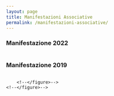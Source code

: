 ```yaml
---
layout: page
title: Manifestazioni Associative
permalink: /manifestazioni-associative/
---
```


<!-- <script src="https://ajax.googleapis.com/ajax/libs/jquery/2.1.3/jquery.min.js"></script>
<script type="text/javascript" src='http://avis-bondeno.it/main.js'></script>
<script type="text/javascript" src='http://avis-bondeno.it/slick/slick.js'></script>
 -->

### Manifestazione 2022
<div class="carousel">
	<!-- <figure class="slider"> -->
		<!--</figure>-->
		<!--<figure>-->
			<div class=""><img src="/images/manifestazione_2022/IMG_9241_LR.jpg" alt></div>
		<!--</figure>-->
		<!--<figure>-->
			<div class=""><img src="/images/manifestazione_2022/IMG_9271_LR.jpg" alt></div>
		<!--</figure>-->
		<!--<figure>-->			
			<div class=""><img src="/images/manifestazione_2022/IMG_9297_LR.jpg" alt></div>
		<!--</figure>-->
		<!--<figure>-->
			<div class=""><img src="/images/manifestazione_2022/IMG_9327_LR.jpg" alt></div>
		<!--</figure>-->
		<!--<figure>-->
			<div class=""><img src="/images/manifestazione_2022/IMG_9355_LR.jpg" alt></div>
		<!--</figure>-->
		<!--<figure>-->
			<div class=""><img src="/images/manifestazione_2022/IMG_9383_LR.jpg" alt></div>
		<!--</figure>-->
		<!--<figure>-->
			<div class=""><img src="/images/manifestazione_2022/IMG_9410_LR.jpg" alt></div>
		<!--</figure>-->
		<!--<figure>-->
			<div class=""><img src="/images/manifestazione_2022/IMG_9245_LR.jpg" alt></div>
		<!--</figure>-->
		<!--<figure>-->
			<div class=""><img src="/images/manifestazione_2022/IMG_9272_LR.jpg" alt></div>
		<!--</figure>-->
		<!--<figure>-->
			<div class=""><img src="/images/manifestazione_2022/IMG_9298_LR.jpg" alt></div>
		<!--</figure>-->
		<!--<figure>-->
			<div class=""><img src="/images/manifestazione_2022/IMG_9330_LR.jpg" alt></div>
		<!--</figure>-->
		<!--<figure>-->
			<div class=""><img src="/images/manifestazione_2022/IMG_9357_LR.jpg" alt></div>
		<!--</figure>-->
		<!--<figure>-->
			<div class=""><img src="/images/manifestazione_2022/IMG_9385_LR.jpg" alt></div>
		<!--</figure>-->
		<!--<figure>-->
			<div class=""><img src="/images/manifestazione_2022/IMG_9412_LR.jpg" alt></div>
		<!--</figure>-->
		<!--<figure>-->
			<div class=""><img src="/images/manifestazione_2022/IMG_9247_LR.jpg" alt></div>
		<!--</figure>-->
		<!--<figure>-->
			<div class=""><img src="/images/manifestazione_2022/IMG_9273_LR.jpg" alt></div>
		<!--</figure>-->
		<!--<figure>-->
			<div class=""><img src="/images/manifestazione_2022/IMG_9300_LR.jpg" alt></div>
		<!--</figure>-->
		<!--<figure>-->
			<div class=""><img src="/images/manifestazione_2022/IMG_9331_LR.jpg" alt></div>
		<!--</figure>-->
		<!--<figure>-->
			<div class=""><img src="/images/manifestazione_2022/IMG_9359_LR.jpg" alt></div>
		<!--</figure>-->
		<!--<figure>-->
			<div class=""><img src="/images/manifestazione_2022/IMG_9387_LR.jpg" alt></div>
		<!--</figure>-->
		<!--<figure>-->
			<div class=""><img src="/images/manifestazione_2022/IMG_9413_LR.jpg" alt></div>
		<!--</figure>-->
		<!--<figure>-->
			<div class=""><img src="/images/manifestazione_2022/IMG_9251_LR.jpg" alt></div>
		<!--</figure>-->
		<!--<figure>-->
			<div class=""><img src="/images/manifestazione_2022/IMG_9274_LR.jpg" alt></div>
		<!--</figure>-->
		<!--<figure>-->
			<div class=""><img src="/images/manifestazione_2022/IMG_9302_LR.jpg" alt></div>
		<!--</figure>-->
		<!--<figure>-->
			<div class=""><img src="/images/manifestazione_2022/IMG_9333_LR.jpg" alt></div>
		<!--</figure>-->
		<!--<figure>-->
			<div class=""><img src="/images/manifestazione_2022/IMG_9361_LR.jpg" alt></div>
		<!--</figure>-->
		<!--<figure>-->
			<div class=""><img src="/images/manifestazione_2022/IMG_9389_LR.jpg" alt></div>
		<!--</figure>-->
		<!--<figure>-->
			<div class=""><img src="/images/manifestazione_2022/IMG_9414_LR.jpg" alt></div>
		<!--</figure>-->
		<!--<figure>-->
			<div class=""><img src="/images/manifestazione_2022/IMG_9252_LR.jpg" alt></div>
		<!--</figure>-->
		<!--<figure>-->
			<div class=""><img src="/images/manifestazione_2022/IMG_9277_LR.jpg" alt></div>
		<!--</figure>-->
		<!--<figure>-->
			<div class=""><img src="/images/manifestazione_2022/IMG_9304_LR.jpg" alt></div>
		<!--</figure>-->
		<!--<figure>-->
			<div class=""><img src="/images/manifestazione_2022/IMG_9335_LR.jpg" alt></div>
		<!--</figure>-->
		<!--<figure>-->
			<div class=""><img src="/images/manifestazione_2022/IMG_9363_LR.jpg" alt></div>
		<!--</figure>-->
		<!--<figure>-->
			<div class=""><img src="/images/manifestazione_2022/IMG_9392_LR.jpg" alt></div>
		<!--</figure>-->
		<!--<figure>-->
			<div class=""><img src="/images/manifestazione_2022/IMG_9415_LR.jpg" alt></div>
		<!--</figure>-->
		<!--<figure>-->
			<div class=""><img src="/images/manifestazione_2022/IMG_9254_LR.jpg" alt></div>
		<!--</figure>-->
		<!--<figure>-->
			<div class=""><img src="/images/manifestazione_2022/IMG_9280_LR.jpg" alt></div>
		<!--</figure>-->
		<!--<figure>-->
			<div class=""><img src="/images/manifestazione_2022/IMG_9307_LR.jpg" alt></div>
		<!--</figure>-->
		<!--<figure>-->
			<div class=""><img src="/images/manifestazione_2022/IMG_9336_LR.jpg" alt></div>
		<!--</figure>-->
		<!--<figure>-->
			<div class=""><img src="/images/manifestazione_2022/IMG_9365_LR.jpg" alt></div>
		<!--</figure>-->
		<!--<figure>-->
			<div class=""><img src="/images/manifestazione_2022/IMG_9393_LR.jpg" alt></div>
		<!--</figure>-->
		<!--<figure>-->
			<div class=""><img src="/images/manifestazione_2022/IMG_9416_LR.jpg" alt></div>
		<!--</figure>-->
		<!--<figure>-->
			<div class=""><img src="/images/manifestazione_2022/IMG_9255_LR.jpg" alt></div>
		<!--</figure>-->
		<!--<figure>-->
			<div class=""><img src="/images/manifestazione_2022/IMG_9281_LR.jpg" alt></div>
		<!--</figure>-->
		<!--<figure>-->
			<div class=""><img src="/images/manifestazione_2022/IMG_9309_LR.jpg" alt></div>
		<!--</figure>-->
		<!--<figure>-->
			<div class=""><img src="/images/manifestazione_2022/IMG_9337_LR.jpg" alt></div>
		<!--</figure>-->
		<!--<figure>-->
			<div class=""><img src="/images/manifestazione_2022/IMG_9368_LR.jpg" alt></div>
		<!--</figure>-->
		<!--<figure>-->
			<div class=""><img src="/images/manifestazione_2022/IMG_9394_LR.jpg" alt></div>
		<!--</figure>-->
		<!--<figure>-->
			<div class=""><img src="/images/manifestazione_2022/IMG_9417_LR.jpg" alt></div>
		<!--</figure>-->
		<!--<figure>-->
			<div class=""><img src="/images/manifestazione_2022/IMG_9256_LR.jpg" alt></div>
		<!--</figure>-->
		<!--<figure>-->
			<div class=""><img src="/images/manifestazione_2022/IMG_9284_LR.jpg" alt></div>
		<!--</figure>-->
		<!--<figure>-->
			<div class=""><img src="/images/manifestazione_2022/IMG_9311_LR.jpg" alt></div>
		<!--</figure>-->
		<!--<figure>-->
			<div class=""><img src="/images/manifestazione_2022/IMG_9339_LR.jpg" alt></div>
		<!--</figure>-->
		<!--<figure>-->
			<div class=""><img src="/images/manifestazione_2022/IMG_9370_LR.jpg" alt></div>
		<!--</figure>-->
		<!--<figure>-->
			<div class=""><img src="/images/manifestazione_2022/IMG_9395_LR.jpg" alt></div>
		<!--</figure>-->
		<!--<figure>-->
			<div class=""><img src="/images/manifestazione_2022/IMG_9418_LR.jpg" alt></div>
		<!--</figure>-->
		<!--<figure>-->
			<div class=""><img src="/images/manifestazione_2022/IMG_9261_LR.jpg" alt></div>
		<!--</figure>-->
		<!--<figure>-->
			<div class=""><img src="/images/manifestazione_2022/IMG_9285_LR.jpg" alt></div>
		<!--</figure>-->
		<!--<figure>-->
			<div class=""><img src="/images/manifestazione_2022/IMG_9314_LR.jpg" alt></div>
		<!--</figure>-->
		<!--<figure>-->
			<div class=""><img src="/images/manifestazione_2022/IMG_9342_LR.jpg" alt></div>
		<!--</figure>-->
		<!--<figure>-->
			<div class=""><img src="/images/manifestazione_2022/IMG_9371_LR.jpg" alt></div>
		<!--</figure>-->
		<!--<figure>-->
			<div class=""><img src="/images/manifestazione_2022/IMG_9396_LR.jpg" alt></div>
		<!--</figure>-->
		<!--<figure>-->
			<div class=""><img src="/images/manifestazione_2022/IMG_9420_LR.jpg" alt></div>
		<!--</figure>-->
		<!--<figure>-->
			<div class=""><img src="/images/manifestazione_2022/IMG_9262_LR.jpg" alt></div>
		<!--</figure>-->
		<!--<figure>-->
			<div class=""><img src="/images/manifestazione_2022/IMG_9286_LR.jpg" alt></div>
		<!--</figure>-->
		<!--<figure>-->
			<div class=""><img src="/images/manifestazione_2022/IMG_9316_LR.jpg" alt></div>
		<!--</figure>-->
		<!--<figure>-->
			<div class=""><img src="/images/manifestazione_2022/IMG_9344_LR.jpg" alt></div>
		<!--</figure>-->
		<!--<figure>-->
			<div class=""><img src="/images/manifestazione_2022/IMG_9372_LR.jpg" alt></div>
		<!--</figure>-->
		<!--<figure>-->
			<div class=""><img src="/images/manifestazione_2022/IMG_9398_LR.jpg" alt></div>
		<!--</figure>-->
		<!--<figure>-->
			<div class=""><img src="/images/manifestazione_2022/IMG_9263_LR.jpg" alt></div>
		<!--</figure>-->
		<!--<figure>-->
			<div class=""><img src="/images/manifestazione_2022/IMG_9287_LR.jpg" alt></div>
		<!--</figure>-->
		<!--<figure>-->
			<div class=""><img src="/images/manifestazione_2022/IMG_9318_LR.jpg" alt></div>
		<!--</figure>-->
		<!--<figure>-->
			<div class=""><img src="/images/manifestazione_2022/IMG_9346_LR.jpg" alt></div>
		<!--</figure>-->
		<!--<figure>-->
			<div class=""><img src="/images/manifestazione_2022/IMG_9374_LR.jpg" alt></div>
		<!--</figure>-->
		<!--<figure>-->
			<div class=""><img src="/images/manifestazione_2022/IMG_9400_LR.jpg" alt></div>
		<!--</figure>-->
		<!--<figure>-->
			<div class=""><img src="/images/manifestazione_2022/IMG_9265_LR.jpg" alt></div>
		<!--</figure>-->
		<!--<figure>-->
			<div class=""><img src="/images/manifestazione_2022/IMG_9288_LR.jpg" alt></div>
		<!--</figure>-->
		<!--<figure>-->
			<div class=""><img src="/images/manifestazione_2022/IMG_9319_LR.jpg" alt></div>
		<!--</figure>-->
		<!--<figure>-->
			<div class=""><img src="/images/manifestazione_2022/IMG_9348_LR.jpg" alt></div>
		<!--</figure>-->
		<!--<figure>-->
			<div class=""><img src="/images/manifestazione_2022/IMG_9376_LR.jpg" alt></div>
		<!--</figure>-->
		<!--<figure>-->
			<div class=""><img src="/images/manifestazione_2022/IMG_9402_LR.jpg" alt></div>
		<!--</figure>-->
		<!--<figure>-->
			<div class=""><img src="/images/manifestazione_2022/IMG_9268_LR.jpg" alt></div>
		<!--</figure>-->
		<!--<figure>-->
			<div class=""><img src="/images/manifestazione_2022/IMG_9289_LR.jpg" alt></div>
		<!--</figure>-->
		<!--<figure>-->
			<div class=""><img src="/images/manifestazione_2022/IMG_9322_LR.jpg" alt></div>
		<!--</figure>-->
		<!--<figure>-->
			<div class=""><img src="/images/manifestazione_2022/IMG_9349_LR.jpg" alt></div>
		<!--</figure>-->
		<!--<figure>-->
			<div class=""><img src="/images/manifestazione_2022/IMG_9377_LR.jpg" alt></div>
		<!--</figure>-->
		<!--<figure>-->
			<div class=""><img src="/images/manifestazione_2022/IMG_9404_LR.jpg" alt></div>
		<!--</figure>-->
		<!--<figure>-->
			<div class=""><img src="/images/manifestazione_2022/IMG_9269_LR.jpg" alt></div>
		<!--</figure>-->
		<!--<figure>-->
			<div class=""><img src="/images/manifestazione_2022/IMG_9290_LR.jpg" alt></div>
		<!--</figure>-->
		<!--<figure>-->
			<div class=""><img src="/images/manifestazione_2022/IMG_9324_LR.jpg" alt></div>
		<!--</figure>-->
		<!--<figure>-->
			<div class=""><img src="/images/manifestazione_2022/IMG_9351_LR.jpg" alt></div>
		<!--</figure>-->
		<!--<figure>-->
			<div class=""><img src="/images/manifestazione_2022/IMG_9379_LR.jpg" alt></div>
		<!--</figure>-->
		<!--<figure>-->
			<div class=""><img src="/images/manifestazione_2022/IMG_9406_LR.jpg" alt></div>
		<!--</figure>-->
		<!--<figure>-->
			<div class=""><img src="/images/manifestazione_2022/IMG_9270_LR.jpg" alt></div>
		<!--</figure>-->
		<!--<figure>-->
			<div class=""><img src="/images/manifestazione_2022/IMG_9295_LR.jpg" alt></div>
		<!--</figure>-->
		<!--<figure>-->
			<div class=""><img src="/images/manifestazione_2022/IMG_9326_LR.jpg" alt></div>
		<!--</figure>-->
		<!--<figure>-->
			<div class=""><img src="/images/manifestazione_2022/IMG_9353_LR.jpg" alt></div>
		<!--</figure>-->
		<!--<figure>-->
			<div class=""><img src="/images/manifestazione_2022/IMG_9382_LR.jpg" alt></div>
		<!--</figure>-->
		<!--<figure>-->
			<div class=""><img src="/images/manifestazione_2022/IMG_9407_LR.jpg" alt></div>
	<!--</figure>-->
</div>




### Manifestazione 2019
<div class="carousel">
	<!-- <figure class="slider"> -->
		<!--</figure>-->
		<!--<figure>-->
			<div class=""><img src="/images/I1A2529_LR.jpg" alt></div>
		<!--</figure>-->
		<!--<figure>-->
			<div class=""><img src="/images/I1A2503_LR.jpg" alt></div>
		<!--</figure>-->
		<!--<figure>-->
			<div class=""><img src="/images/I1A2506_LR.jpg" alt></div>
		<!--</figure>-->
		<!--<figure>-->
			<div class=""><img src="/images/I1A2509_LR.jpg" alt></div>
		<!--</figure>-->
		<!--<figure>-->
			<div class=""><img src="/images/I1A2510_LR.jpg" alt></div>
		<!--</figure>-->
		<!--<figure>-->
			<div class=""><img src="/images/I1A2511_LR.jpg" alt></div>
		<!--</figure>-->
			<div class=""><img src="/images/I1A2513_LR.jpg" alt></div>
		<!--</figure>-->
		<!--<figure>-->
			<div class=""><img src="/images/I1A2514_LR.jpg" alt></div>
		<!--</figure>-->
		<!--<figure>-->
			<div class=""><img src="/images/I1A2517_LR.jpg" alt></div>
		<!--</figure>-->
		<!--<figure>-->
			<div class=""><img src="/images/I1A2518_LR.jpg" alt></div>
		<!--</figure>-->
		<!--<figure>-->
			<div class=""><img src="/images/I1A2522_LR.jpg" alt></div>
		<!--</figure>-->
		<!--<figure>-->
			<div class=""><img src="/images/I1A2524_LR.jpg" alt></div>
		<!--</figure>-->
		<!--<figure>-->
			<div class=""><img src="/images/I1A2525_LR.jpg" alt></div>
		<!--</figure>-->
		<!--<figure>-->
			<div class=""><img src="/images/I1A2530_LR.jpg" alt></div>
		<!--</figure>-->
		<!--<figure>-->
			<div class=""><img src="/images/I1A2531_LR.jpg" alt></div>
		<!--</figure>-->
		<!--<figure>-->
			<div class=""><img src="/images/I1A2535_LR.jpg" alt></div>
		<!--</figure>-->
		<!--<figure>-->
			<div class=""><img src="/images/I1A2537_LR.jpg" alt></div>
		<!--</figure>-->
		<!--<figure>-->
			<div class=""><img src="/images/I1A2538_LR.jpg" alt></div>
		<!--</figure>-->
		<!--<figure>-->
			<div class=""><img src="/images/I1A2540_LR.jpg" alt></div>
		<!--</figure>-->
		<!--<figure>-->
			<div class=""><img src="/images/I1A2541_LR.jpg" alt></div>
		<!--</figure>-->
		<!--<figure>-->
			<div class=""><img src="/images/I1A2542_LR.jpg" alt></div>
		<!--</figure>-->
		<!--<figure>-->
			<div class=""><img src="/images/I1A2544_LR.jpg" alt></div>
		<!--</figure>-->
		<!--<figure>-->
			<div class=""><img src="/images/I1A2545_LR.jpg" alt></div>
		<!--</figure>-->
		<!--<figure>-->
			<div class=""><img src="/images/I1A2547_LR.jpg" alt></div>
		<!--</figure>-->
		<!--<figure>-->
			<div class=""><img src="/images/I1A2548_LR.jpg" alt></div>
		<!--</figure>-->
		<!--<figure>-->
			<div class=""><img src="/images/I1A2550_LR.jpg" alt></div>
		<!--</figure>-->
		<!--<figure>-->
			<div class=""><img src="/images/I1A2551_LR.jpg" alt></div>
		<!--</figure>-->
		<!--<figure>-->
			<div class=""><img src="/images/I1A2552_LR.jpg" alt></div>
		<!--</figure>-->
		<!--<figure>-->
			<div class=""><img src="/images/I1A2553_LR.jpg" alt></div>
		<!--</figure>-->
		<!--<figure>-->
			<div class=""><img src="/images/I1A2554_LR.jpg" alt></div>
		<!--</figure>-->
		<!--<figure>-->
			<div class=""><img src="/images/I1A2555_LR.jpg" alt></div>
		<!--</figure>-->
		<!--<figure>-->
			<div class=""><img src="/images/I1A2556_LR.jpg" alt></div>
		<!--</figure>-->
		<!--<figure>-->
			<div class=""><img src="/images/I1A2557_LR.jpg" alt></div>
		<!--</figure>-->
		<!--<figure>-->
			<div class=""><img src="/images/I1A2558_LR.jpg" alt></div>
		<!--</figure>-->
		<!--<figure>-->
			<div class=""><img src="/images/I1A2559_LR.jpg" alt></div>
		<!--</figure>-->
		<!--<figure>-->
			<div class=""><img src="/images/I1A2560_LR.jpg" alt></div>
		<!--</figure>-->
		<!--<figure>-->
			<div class=""><img src="/images/I1A2561_LR.jpg" alt></div>
		<!--</figure>-->
		<!--<figure>-->
			<div class=""><img src="/images/I1A2563_LR.jpg" alt></div>
		<!--</figure>-->
		<!--<figure>-->
			<div class=""><img src="/images/I1A2564_LR.jpg" alt></div>
		<!--</figure>-->
		<!--<figure>-->
			<div class=""><img src="/images/I1A2565_LR.jpg" alt></div>
		<!--</figure>-->
		<!--<figure>-->
			<div class=""><img src="/images/I1A2566_LR.jpg" alt></div>
		<!--</figure>-->
		<!--<figure>-->
			<div class=""><img src="/images/I1A2567_LR.jpg" alt></div>
		<!--</figure>-->
		<!--<figure>-->
			<div class=""><img src="/images/I1A2568_LR.jpg" alt></div>
		<!--</figure>-->
		<!--<figure>-->
			<div class=""><img src="/images/I1A2569_LR.jpg" alt></div>
		<!--</figure>-->
		<!--<figure>-->
			<div class=""><img src="/images/I1A2571_LR.jpg" alt></div>
		<!--</figure>-->
		<!--<figure>-->
			<div class=""><img src="/images/I1A2572_LR.jpg" alt></div>
		<!--</figure>-->
		<!--<figure>-->
			<div class=""><img src="/images/I1A2573_LR.jpg" alt></div>
		<!--</figure>-->
		<!--<figure>-->
			<div class=""><img src="/images/I1A2574_LR.jpg" alt></div>
		<!--</figure>-->
		<!--<figure>-->
			<div class=""><img src="/images/I1A2577_LR.jpg" alt></div>
		<!--</figure>-->
		<!--<figure>-->
			<div class=""><img src="/images/I1A2578_LR.jpg" alt></div>
		<!--</figure>-->
		<!--<figure>-->
			<div class=""><img src="/images/I1A2579_LR.jpg" alt></div>
		<!--</figure>-->
		<!--<figure>-->
			<div class=""><img src="/images/I1A2580_LR.jpg" alt></div>
		<!--</figure>-->
		<!--<figure>-->
			<div class=""><img src="/images/I1A2581_LR.jpg" alt></div>
		<!--</figure>-->
		<!--<figure>-->
			<div class=""><img src="/images/I1A2583_LR.jpg" alt></div>
		<!--</figure>-->
		<!--<figure>-->
			<div class=""><img src="/images/I1A2584_LR.jpg" alt></div>
		<!--</figure>-->
		<!--<figure>-->
			<div class=""><img src="/images/I1A2585_LR.jpg" alt></div>
		<!--</figure>-->
		<!--<figure>-->
			<div class=""><img src="/images/I1A2586_LR.jpg" alt></div>
		<!--</figure>-->
		<!--<figure>-->
			<div class=""><img src="/images/I1A2588_LR.jpg" alt></div>
		<!--</figure>-->
		<!--<figure>-->
			<div class=""><img src="/images/I1A2589_LR.jpg" alt></div>
		<!--</figure>-->
		<!--<figure>-->
			<div class=""><img src="/images/I1A2590_LR.jpg" alt></div>
		<!--</figure>-->
		<!--<figure>-->
			<div class=""><img src="/images/I1A2591_LR.jpg" alt></div>
		<!--</figure>-->
		<!--<figure>-->
			<div class=""><img src="/images/I1A2593_LR.jpg" alt></div>
		<!--</figure>-->
		<!--<figure>-->
			<div class=""><img src="/images/I1A2594_LR.jpg" alt></div>
		<!--</figure>-->
		<!--<figure>-->
			<div class=""><img src="/images/I1A2595_LR.jpg" alt></div>
		<!--</figure>-->
		<!--<figure>-->
			<div class=""><img src="/images/I1A2596_LR.jpg" alt></div>
		<!--</figure>-->
		<!--<figure>-->
			<div class=""><img src="/images/I1A2597_LR.jpg" alt></div>
		<!--</figure>-->
		<!--<figure>-->
			<div class=""><img src="/images/I1A2598_LR.jpg" alt></div>
		<!--</figure>-->
		<!--<figure>-->
			<div class=""><img src="/images/I1A2599_LR.jpg" alt></div>

		<!--</figure>-->
	<!--</figure>-->
</div>